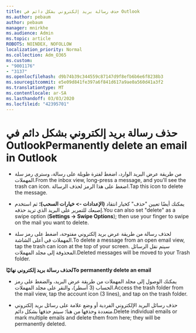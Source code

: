 ```yaml
---
title: حذف رسالة بريد إلكتروني بشكل دائم في Outlook
ms.author: pebaum
author: pebaum
manager: mnirkhe
ms.audience: Admin
ms.topic: article
ROBOTS: NOINDEX, NOFOLLOW
localization_priority: Normal
ms.collection: Adm_O365
ms.custom:
- "9001176"
- "3137"
ms.openlocfilehash: d9b74b39c344559c87147d9f8efb6b6e6f8238b3
ms.sourcegitcommit: e5e09d841fe397a6f841d617a9ae0a560d41a3f2
ms.translationtype: MT
ms.contentlocale: ar-SA
ms.lasthandoff: 03/03/2020
ms.locfileid: "42395701"
---
```

# <a name="permanently-delete-an-email-in-outlook"></a><span data-ttu-id="0fe2f-102">حذف رسالة بريد إلكتروني بشكل دائم في Outlook</span><span class="sxs-lookup"><span data-stu-id="0fe2f-102">Permanently delete an email in Outlook</span></span>

- <span data-ttu-id="0fe2f-103">من طريقة عرض البريد الوارد، اضغط لفترة طويلة على رسالة، وسترى رمز سلة المهملات.</span><span class="sxs-lookup"><span data-stu-id="0fe2f-103">From the inbox view, long-press a message, and you'll see the trash can icon.</span></span> <span data-ttu-id="0fe2f-104">اضغط على هذا الرمز لحذف الرسالة.</span><span class="sxs-lookup"><span data-stu-id="0fe2f-104">Tap this icon to delete the message.</span></span>

- <span data-ttu-id="0fe2f-105">يمكنك أيضًا تعيين "حذف" كخيار انتقاد **(الإعدادات -> خيارات السحب)؛** ثم استخدم إصبعك للتمرير على البريد الذي تريد حذفه.</span><span class="sxs-lookup"><span data-stu-id="0fe2f-105">You can also set "delete" as a swipe option (**Settings -> Swipe Options**); then use your finger to swipe on the mail you want to delete.</span></span> 

- <span data-ttu-id="0fe2f-106">لحذف رسالة من طريقة عرض بريد إلكتروني مفتوحة، اضغط على رمز سلة المهملات في أعلى الشاشة.</span><span class="sxs-lookup"><span data-stu-id="0fe2f-106">To delete a message from an open email view, tap the trash can icon at the top of your screen.</span></span> <span data-ttu-id="0fe2f-107">سيتم نقل الرسائل المحذوفة إلى مجلد المهملات.</span><span class="sxs-lookup"><span data-stu-id="0fe2f-107">Deleted messages will be moved to your Trash folder.</span></span> 

<span data-ttu-id="0fe2f-108">**لحذف رسالة بريد إلكتروني نهائيًا**</span><span class="sxs-lookup"><span data-stu-id="0fe2f-108">**To permanently delete an email**</span></span>

- <span data-ttu-id="0fe2f-109">يمكنك الوصول إلى مجلد المهملات من طريقة عرض البريد، والضغط على رمز الحساب (3 أسطر)، والنقر على مجلد المهملات.</span><span class="sxs-lookup"><span data-stu-id="0fe2f-109">Access the trash folder from the mail view, tap the account icon (3 lines), and tap on the trash folder.</span></span>

- <span data-ttu-id="0fe2f-110">حذف رسائل البريد الإلكتروني الفردية أو وضع علامة على رسائل بريد إلكتروني متعددة وحذفها من هنا؛ سيتم حذفها بشكل دائم.</span><span class="sxs-lookup"><span data-stu-id="0fe2f-110">Delete individual emails or mark multiple emails and delete them from here; they will be permanently deleted.</span></span>